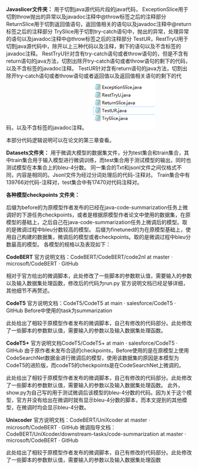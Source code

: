 **Javaslicer文件夹：**
用于切割java源代码片段的java代码，
ExceptionSlice用于切割throw抛出的异常以及javadoc注释中@throw标签之后的注释部分
ReturnSlice用于切割返回值语句，返回值相关的语句以及javadoc注释中@return标签之后的注释部分
TrySlice用于切割try-catch语句中，抛出的异常，处理异常的语句以及javadoc注释中@throw标签之后的注释部分
TestUR，RestTryU用于切割java源代码中，除开以上三种代码以及注释，剩下的语句以及不含标签的javadoc注释。
RestTryU针对含有try-catch语句或者throw语句的，但是不含有return语句的java方法，切割出除开try-catch语句或者throw语句的剩下的代码，以及不含标签的javadoc注释。
TestUR针对含有return语句的java方法，切割出除开try-catch语句或者throw语句或者返回值以及返回值相关语句的剩下的代码，以及不含标签的javadoc注释。
![1](pictures\\图片1.png)

本部分代码逻辑说明可以在论文的第三章查看。

**Datasets文件夹：**
用于微调大模型的数据集文件，分为test集合和train集合，其中train集合用于输入模型进行微调训练，而test集合用于测试模型的输出，同时也测试模型在本集合上的bleu-4分数。
同一集合的Txt和jsonl文件之间仅格式不同，内容是相同的。Jsonl文件为经过分词处理后的代码-注释对。
Train集合中有139766对代码-注释对，test集合中有17470对代码注释对。


**各种模型checkpoints	文件夹：**


后缀为before的为原模型作者发布的已经在java-code-summarization任务上微调好的下游任务checkpoints，或者是根据原模型作者论文中使用的数据集，在原模型的基础上，之后自己在java-code-summarization任务上微调后的模型。取的是微调过程中bleu分数较高的模型。
后缀为finetuned的为在原模型基础上，使用自己构建的数据集，微调后的模型或者checkpoints。取的是微调过程中bleu分数最高的模型。
各模型的规格以及表现如下：

**CodeBERT**
官方说明文档：CodeBERT/CodeBERT/code2nl at master · microsoft/CodeBERT · GitHub


相对于官方给出的微调脚本，此处修改了一些脚本的参数默认值，需要输入的参数以及输入数据集处理函数，修改后的代码为run.py
官方说明文档已经足够详细，其他细节不再赘述。

**CodeT5**
官方说明文档：CodeT5/CodeT5 at main · salesforce/CodeT5 · GitHub
Before中使用的task为summarization


此处给出了相较于原模型作者发布的微调脚本，自己有修改的代码部分。此处修改了一些脚本的参数默认值，需要输入的参数以及输入数据集处理函数。

**CodeT5+**
官方说明文档CodeT5/CodeT5+ at main · salesforce/CodeT5 · GitHub
由于原作者未发布合适的checkpoints，Before使用的是在原模型上使用CodeSearchNet数据金进行微调后的模型，使用该数据集的原因是本模型为CodeT5的进阶版，而codeT5的checkpoints是在CodeSearchNet上微调的。


此处给出了相较于原模型作者发布的微调脚本，自己有修改的代码部分。此处修改了一些脚本的参数默认值，需要输入的参数以及输入数据集处理函数。
此外，show.py为自己写的用于测试微调后该模型的bleu-4分数的代码。因为关于这个模型，官方并没有给出在微调时就有显示bleu-4分数的脚本，而本文提到的其他模型，在微调时均会显示bleu-4分数。

**Unixcoder**
官方说明文档：CodeBERT/UniXcoder at master · microsoft/CodeBERT · GitHub
微调指导文档：
CodeBERT/UniXcoder/downstream-tasks/code-summarization at master · microsoft/CodeBERT · GitHub


此处给出了相较于原模型作者发布的微调脚本，自己有修改的代码部分。此处修改了一些脚本的参数默认值，需要输入的参数以及输入数据集处理函数
